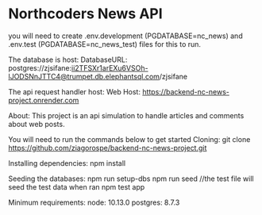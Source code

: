 # Northcoders News API

you will need to create .env.development (PGDATABASE=nc_news) and .env.test (PGDATABASE=nc_news_test) files for this to run.

The database is host:
DatabaseURL: postgres://zjsifane:ii2TFSXr1arEXu6VSOh-lJODSNnJTTC4@trumpet.db.elephantsql.com/zjsifane

The api request handler host:
Web Host: https://backend-nc-news-project.onrender.com

About:
This project is an api simulation to handle articles and comments about web posts.

You will need to run the commands below to get started
Cloning:
git clone https://github.com/ziagorospe/backend-nc-news-project.git

Installing dependencies:
npm install

Seeding the databases:
npm run setup-dbs
npm run seed
//the test file will seed the test data when ran
npm test app

Minimum requirements:
node: 10.13.0
postgres: 8.7.3
